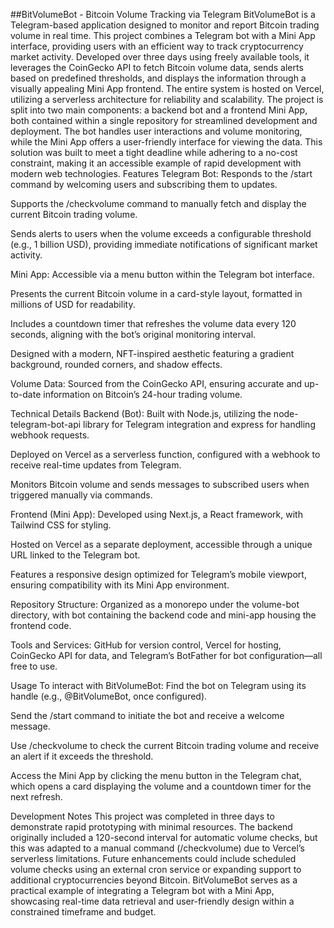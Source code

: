 ##BitVolumeBot - Bitcoin Volume Tracking via Telegram
BitVolumeBot is a Telegram-based application designed to monitor and report Bitcoin trading volume in real time. This project combines a Telegram bot with a Mini App interface, providing users with an efficient way to track cryptocurrency market activity. Developed over three days using freely available tools, it leverages the CoinGecko API to fetch Bitcoin volume data, sends alerts based on predefined thresholds, and displays the information through a visually appealing Mini App frontend. The entire system is hosted on Vercel, utilizing a serverless architecture for reliability and scalability.
The project is split into two main components: a backend bot and a frontend Mini App, both contained within a single repository for streamlined development and deployment. The bot handles user interactions and volume monitoring, while the Mini App offers a user-friendly interface for viewing the data. This solution was built to meet a tight deadline while adhering to a no-cost constraint, making it an accessible example of rapid development with modern web technologies.
Features
Telegram Bot: 
Responds to the /start command by welcoming users and subscribing them to updates.

Supports the /checkvolume command to manually fetch and display the current Bitcoin trading volume.

Sends alerts to users when the volume exceeds a configurable threshold (e.g., 1 billion USD), providing immediate notifications of significant market activity.

Mini App: 
Accessible via a menu button within the Telegram bot interface.

Presents the current Bitcoin volume in a card-style layout, formatted in millions of USD for readability.

Includes a countdown timer that refreshes the volume data every 120 seconds, aligning with the bot’s original monitoring interval.

Designed with a modern, NFT-inspired aesthetic featuring a gradient background, rounded corners, and shadow effects.

Volume Data: Sourced from the CoinGecko API, ensuring accurate and up-to-date information on Bitcoin’s 24-hour trading volume.

Technical Details
Backend (Bot):
Built with Node.js, utilizing the node-telegram-bot-api library for Telegram integration and express for handling webhook requests.

Deployed on Vercel as a serverless function, configured with a webhook to receive real-time updates from Telegram.

Monitors Bitcoin volume and sends messages to subscribed users when triggered manually via commands.

Frontend (Mini App):
Developed using Next.js, a React framework, with Tailwind CSS for styling.

Hosted on Vercel as a separate deployment, accessible through a unique URL linked to the Telegram bot.

Features a responsive design optimized for Telegram’s mobile viewport, ensuring compatibility with its Mini App environment.

Repository Structure: 
Organized as a monorepo under the volume-bot directory, with bot containing the backend code and mini-app housing the frontend code.

Tools and Services: 
GitHub for version control, Vercel for hosting, CoinGecko API for data, and Telegram’s BotFather for bot configuration—all free to use.

Usage
To interact with BitVolumeBot:
Find the bot on Telegram using its handle (e.g., @BitVolumeBot, once configured).

Send the /start command to initiate the bot and receive a welcome message.

Use /checkvolume to check the current Bitcoin trading volume and receive an alert if it exceeds the threshold.

Access the Mini App by clicking the menu button in the Telegram chat, which opens a card displaying the volume and a countdown timer for the next refresh.

Development Notes
This project was completed in three days to demonstrate rapid prototyping with minimal resources. The backend originally included a 120-second interval for automatic volume checks, but this was adapted to a manual command (/checkvolume) due to Vercel’s serverless limitations. Future enhancements could include scheduled volume checks using an external cron service or expanding support to additional cryptocurrencies beyond Bitcoin.
BitVolumeBot serves as a practical example of integrating a Telegram bot with a Mini App, showcasing real-time data retrieval and user-friendly design within a constrained timeframe and budget.

